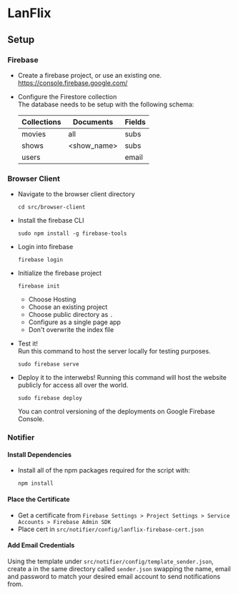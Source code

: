 # LanFlix

## Setup
### Firebase
* Create a firebase project, or use an existing one.  
  https://console.firebase.google.com/

* Configure the Firestore collection  
The database needs to be setup with the following schema:

  | Collections   |  Documents  | Fields |
  | --------------| ----------- | ------ |
  | movies        | all         | subs   |
  | shows         | <show_name> | subs   |
  | users         | <name>      | email  |


### Browser Client
* Navigate to the browser client directory
  ```
  cd src/browser-client
  ```
* Install the firebase CLI
  ```
  sudo npm install -g firebase-tools
  ```
* Login into firebase
  ```
  firebase login
  ```
* Initialize the firebase project
  ```
  firebase init
  ```
  * Choose Hosting
  * Choose an existing project
  * Choose public directory as `.`
  * Configure as a single page app
  * Don't overwrite the index file
  
* Test it!  
  Run this command to host the server locally for testing purposes.
  ```
  sudo firebase serve
  ```
* Deploy it to the interwebs!
  Running this command will host the website publicly for access all over the world.
  ```
  sudo firebase deploy
  ```
  You can control versioning of the deployments on Google Firebase Console.

### Notifier

#### Install Dependencies
* Install all of the npm packages required for the script with: 
  ```
  npm install
  ```
#### Place the Certificate
* Get a certificate from `Firebase Settings > Project Settings > Service Accounts > Firebase Admin SDK`
* Place cert in `src/notifier/config/lanflix-firebase-cert.json`

#### Add Email Credentials

Using the template under `src/notifier/config/template_sender.json`, create a in the same directory called `sender.json` swapping the name, email and password to match your desired email account to send notifications from.
